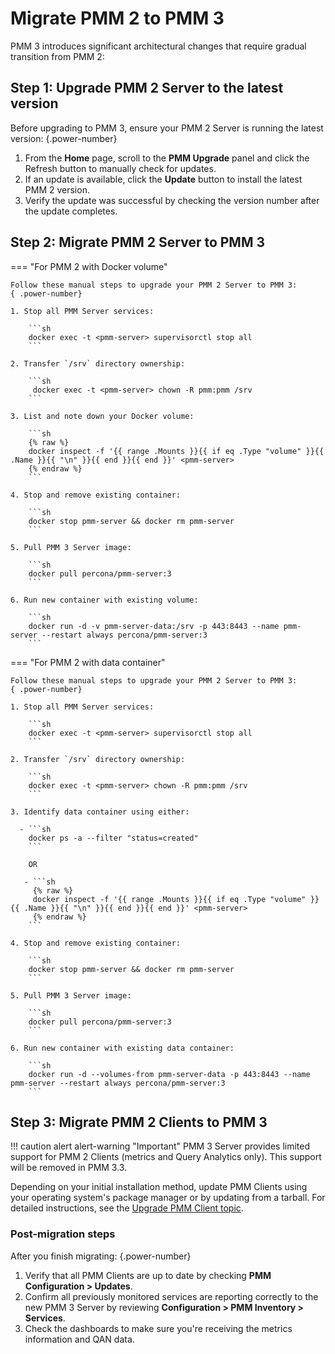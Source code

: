 # Migrate PMM 2 to PMM 3

PMM 3 introduces significant architectural changes that require gradual transition from PMM 2:

## Step 1: Upgrade PMM 2 Server to the latest version

Before upgrading to PMM 3, ensure your PMM 2 Server is running the latest version:
{.power-number}

1. From the **Home** page, scroll to the **PMM Upgrade** panel and click the Refresh button to manually check for updates.
2. If an update is available, click the **Update** button to install the latest PMM 2 version.
3. Verify the update was successful by checking the version number after the update completes.

## Step 2: Migrate PMM 2 Server to PMM 3

=== "For PMM 2 with Docker volume"

    Follow these manual steps to upgrade your PMM 2 Server to PMM 3:
    { .power-number}

    1. Stop all PMM Server services:

        ```sh
        docker exec -t <pmm-server> supervisorctl stop all
        ```

    2. Transfer `/srv` directory ownership:

        ```sh
         docker exec -t <pmm-server> chown -R pmm:pmm /srv
        ```

    3. List and note down your Docker volume:
   
        ```sh
        {% raw %}
        docker inspect -f '{{ range .Mounts }}{{ if eq .Type "volume" }}{{ .Name }}{{ "\n" }}{{ end }}{{ end }}' <pmm-server>
        {% endraw %}
        ```

    4. Stop and remove existing container:

        ```sh
        docker stop pmm-server && docker rm pmm-server
        ```

    5. Pull PMM 3 Server image:

        ```sh
        docker pull percona/pmm-server:3
        ```

    6. Run new container with existing volume:
   
        ```sh
        docker run -d -v pmm-server-data:/srv -p 443:8443 --name pmm-server --restart always percona/pmm-server:3
        ```

=== "For PMM 2 with data container"

    Follow these manual steps to upgrade your PMM 2 Server to PMM 3:
    { .power-number}

    1. Stop all PMM Server services:

        ```sh
        docker exec -t <pmm-server> supervisorctl stop all
        ```

    2. Transfer `/srv` directory ownership:

        ```sh
        docker exec -t <pmm-server> chown -R pmm:pmm /srv
        ```

    3. Identify data container using either:
   
      - ```sh
        docker ps -a --filter "status=created"
        ```
    
        OR

       - ```sh
         {% raw %}
         docker inspect -f '{{ range .Mounts }}{{ if eq .Type "volume" }}{{ .Name }}{{ "\n" }}{{ end }}{{ end }}' <pmm-server>
         {% endraw %}
        ``` 
    
    4. Stop and remove existing container:

        ```sh
        docker stop pmm-server && docker rm pmm-server
        ```

    5. Pull PMM 3 Server image:
   
        ```sh
        docker pull percona/pmm-server:3
        ``` 

    6. Run new container with existing data container:

        ```sh
        docker run -d --volumes-from pmm-server-data -p 443:8443 --name pmm-server --restart always percona/pmm-server:3
        ``` 

## Step 3: Migrate PMM 2 Clients to PMM 3

!!! caution alert alert-warning "Important"
    PMM 3 Server provides limited support for PMM 2 Clients (metrics and Query Analytics only). This support will be removed in PMM 3.3.

Depending on your initial installation method, update PMM Clients using your operating system's package manager or by updating from a tarball.
For detailed instructions, see the [Upgrade PMM Client topic](../pmm-upgrade/upgrade_client.md).

### Post-migration steps

After you finish migrating:
{.power-number}

1. Verify that all PMM Clients are up to date by checking **PMM Configuration > Updates**.
2. Confirm all previously monitored services are reporting correctly to the new PMM 3 Server by reviewing **Configuration > PMM Inventory > Services**.
3. Check the dashboards to make sure you're receiving the metrics information and QAN data.
